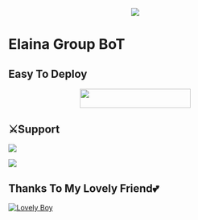 <p align="center">
  <img src="https://telegra.ph/file/4e1e19c70b5da7ad9cecf.jpg">
</p>

# Elaina Group BoT

## Easy To Deploy 
<p align="center"><a href="https://heroku.com/deploy?template=https://github.com/war-legend/AmeliaRobot"> <img src="https://img.shields.io/badge/Deploy%20To%20Heroku-black?style=for-the-badge&logo=heroku" width="220" height="38.45"/></a></p>


## ⚔Support

<a href="https://t.me/CrowdStrikeChat"><img src="https://img.shields.io/badge/Support 🎉-Yuichiro%20Support-green.svg?logo=telegram"></a>

<a href="https://t.me/CrowdXStrike"><img src="https://img.shields.io/badge/Updates 🎉-Yuichiro%20Updates-red.svg?logo=telegram"></a>


## Thanks To My Lovely Friend💕
[![Lovely Boy](https://img.shields.io/badge/Lovely%20Boy-pink?style=for-the-badge&logo=appveyor)](https://t.me/Horimaya)
